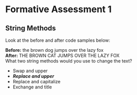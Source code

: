 # **Formative Assessment 1**

## **String Methods**
Look at the before and after code samples below:

**Before:** the brown dog jumps over the lazy fox <br>
**After:** THE BROWN CAT JUMPS OVER THE LAZY FOX <br>
What two string methods would you use to change the text?

- Swap and upper
- ***Replace and upper***
- Replace and capitalize
- Exchange and title